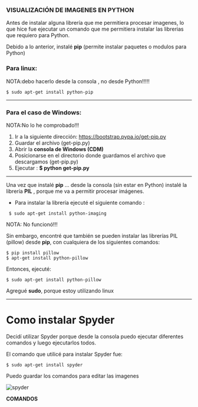 ### VISUALIZACIÓN DE IMAGENES EN PYTHON

Antes de instalar alguna librería que me permitiera procesar imagenes, lo que hice fue ejecutar un comando que me permitiera instalar las librerias que requiero para Python.

Debido a lo anterior, instalé **pip** (permite instalar paquetes o modulos para Python)

### Para linux: 
NOTA:debo hacerlo desde la consola , no desde Python!!!!!

```
$ sudo apt-get install python-pip
```
______________________________________________________________________________________

### Para el caso de Windows:
NOTA:No lo he comprobado!!!

1. Ir a la siguiente dirección: https://bootstrap.pypa.io/get-pip.py 
2. Guardar el archivo (get-pip.py)
3. Abrir la **consola de Windows (CDM)**
4. Posicionarse en el directorio donde guardamos el archivo que descargamos (get-pip.py)
5. Ejecutar : **$ python get-pip.py**

__________________________________________________________________________________________



Una vez que instalé **pip** ... desde la consola (sin estar en Python) instalé la librería **PIL** , porque me va a permitir procesar imágenes.

- Para instalar la librería ejecuté el siguiente comando :

```
 $ sudo apt-get install python-imaging
```

NOTA: No funcionó!!!

Sin embargo, encontré que también se pueden instalar las librerías PIL (pillow) desde **pip**, con cualquiera de los siguientes comandos:

```
$ pip install pillow
$ apt-get install python-pillow
```

Entonces, ejecuté:

```
$ sudo apt-get install python-pillow

```
Agregué **sudo**, porque estoy utilizando linux

_________________________________________________________________________________________________________________________________


# Como instalar Spyder

Decidí utilizar Spyder porque desde la consola puedo ejecutar diferentes comandos y luego ejecutarlos todos. 

El comando que utilicé para instalar Spyder fue:

```
$ sudo apt-get install spyder

```


Puedo guardar los comandos para editar las imagenes

![spyder](https://user-images.githubusercontent.com/36114853/38298603-7390a888-37bd-11e8-8f64-89f2fcf49dce.png)


**COMANDOS**



